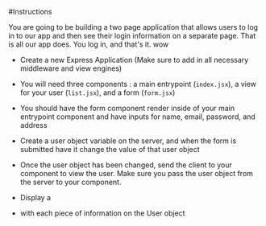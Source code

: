 #Instructions

You are going to be building a two page application that allows users to log in to our app and then see their login information on a separate page. That is all our app does. You log in, and that's it. wow

* Create a new Express Application (Make sure to add in all necessary middleware and view engines)

* You will need three components : a main entrypoint (`index.jsx`),  a view for your user (`list.jsx`), and a form (`form.jsx`)

* You should have the form component render inside of your main entrypoint component and have inputs for name, email, password, and address

* Create a user object variable on the server, and when the form is submitted have it change the value of that user object

* Once the user object has been changed, send the client to your component to view the user. Make sure you pass the user object from the server to your component.

* Display a <li> with each piece of information on the User object
